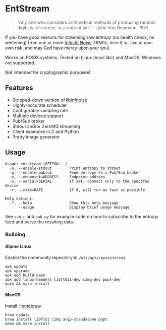 # EntStream

> “Any one who considers arithmetical methods of producing random digits is, of course, in a state of sin.” – John Von Neumann, 1951

If you have good reasons for streaming raw entropy (no health check, no whitening) from one or more [Infinite Noise](https://www.crowdsupply.com/13-37/infinite-noise-trng) TRNGs, here it is. Use at your own risk, and may God have mercy upon your soul.

Works on POSIX systems. Tested on Linux (musl libc) and MacOS. Windows not supported.

Not intended for cryptographic purposes!

## Features

- Stripped-down version of [libinfnoise](https://github.com/waywardgeek/infnoise)
- Highly-accurate scheduler
- Configurable sampling rate
- Multiple devices support
- Pub/Sub broker
- Stdout and/or ZeroMQ streaming
- Client examples in C and Python
- Pretty image generator

## Usage

```
Usage: entstream [OPTION...]
  -o, --enable-stdout        Print entropy to stdout
  -p, --enable-pubsub        Send entropy to a Pub/Sub broker
  -e, --endpoint=ADDRESS     Endpoint address
  -s, --serial=SERIAL        If set, connect only to the specifed device
  -r, --rate=RATE            If 0, will run as fast as possible

Help options:
  -?, --help                 Show this help message
      --usage                Display brief usage message
```

See `sub.c` and `sub.py` for example code on how to subscribe to the entropy feed and parse the resulting data.

### Building

#### Alpine Linux

Enable the community repository in `/etc/apk/repositories`.

```
apk update
apk upgrade
apk add build-base
apk add linux-headers libftdi1-dev czmq-dev popt-dev
make && make install
```

#### MacOS

Install [Homebrew](https://brew.sh/).

```
brew update
brew install libftdi czmq argp-standalone popt
make && make install
```
